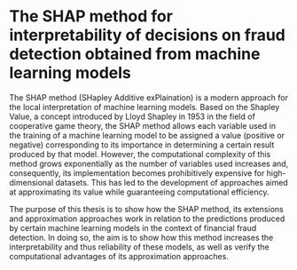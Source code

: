 # The SHAP method for interpretability of decisions on fraud detection obtained from machine learning models

The SHAP method (SHapley Additive exPlaination) is a modern approach for the local interpretation of machine learning models. Based on the Shapley Value, a concept introduced by Lloyd Shapley in 1953 in the field of cooperative game theory, the SHAP method allows each variable used in the training of a machine learning model to be assigned a value (positive or negative) corresponding to its importance in determining a certain result produced by that model. However, the computational complexity of this method grows exponentially as the number of variables used increases and, consequently, its implementation becomes prohibitively expensive for high-dimensional datasets. This has led to the development of approaches aimed at approximating its value while guaranteeing computational efficiency.

The purpose of this thesis is to show how the SHAP method, its extensions and approximation approaches work in relation to the predictions produced by certain machine learning models in the context of financial fraud detection. In doing so, the aim is to show how this method increases the interpretability and thus reliability of these models, as well as verify the computational advantages of its approximation approaches.
